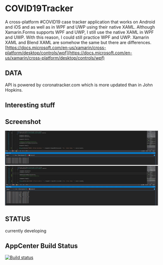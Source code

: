 # COVID19Tracker
A cross-platform #COVID19 case tracker application that works on Android and iOS and as well as in WPF and UWP using their native XAML. Although Xamarin.Forms supports WPF and UWP, I still use the native XAML in WPF and UWP. With this reason, I could still practice WPF and UWP. Xamarin XAML and Blend XAML are somehow the same but there are differences. [https://docs.microsoft.com/en-us/xamarin/cross-platform/desktop/controls/wpf](https://docs.microsoft.com/en-us/xamarin/cross-platform/desktop/controls/wpf)
  
## DATA
API is powered by coronatracker.com which is more updated than in John Hopkins.

## Interesting stuff
  
## Screenshot
![](https://raw.githubusercontent.com/jaysonragasa/jaraimages/master/COVID19Tracker/2020-04-17_1054.png)  
![](https://github.com/jaysonragasa/jaraimages/blob/master/COVID19Tracker/2020-04-17_1058.png)

## STATUS
currently developing

## AppCenter Build Status
[![Build status](https://build.appcenter.ms/v0.1/apps/a83e5cd2-2d28-4124-9ec8-1fea5a2d7976/branches/master/badge)](https://appcenter.ms)
